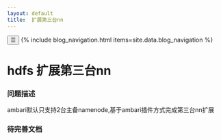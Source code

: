 ```yaml
---
layout: default
title:  扩展第三台nn
---
```


<link rel="stylesheet" href="/assets/blog.css">
<script>
function toggleBlogNav() {
  var nav = document.querySelector('.blog-nav');
  nav.classList.toggle('collapsed');
}
</script>
  <nav class="blog-nav">
    <button class="collapse-btn" onclick="toggleBlogNav()">☰</button>
    {% include blog_navigation.html items=site.data.blog_navigation %}
  </nav>

# hdfs 扩展第三台nn
### 问题描述
  ambari默认只支持2台主备namenode,基于ambari插件方式完成第三台nn扩展

### 待完善文档 

